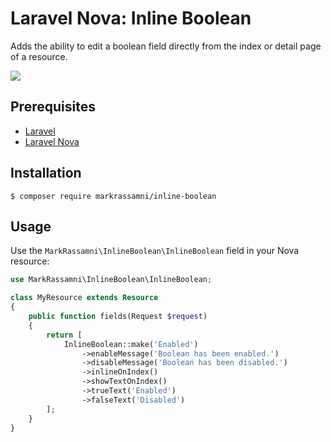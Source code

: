 # Laravel Nova: Inline Boolean

Adds the ability to edit a boolean field directly from the index or detail page of a resource.

![](https://raw.githubusercontent.com/markrassamni/inline-boolean/master/InlineBoolean.png)

## Prerequisites
 - [Laravel](https://laravel.com/)
 - [Laravel Nova](https://nova.laravel.com/)

## Installation

```
$ composer require markrassamni/inline-boolean
```

## Usage

Use the `MarkRassamni\InlineBoolean\InlineBoolean` field in your Nova resource:

```php
use MarkRassamni\InlineBoolean\InlineBoolean;

class MyResource extends Resource
{
    public function fields(Request $request)
    {
        return [
            InlineBoolean::make('Enabled')
                ->enableMessage('Boolean has been enabled.')
                ->disableMessage('Boolean has been disabled.')
                ->inlineOnIndex()
                ->showTextOnIndex()
                ->trueText('Enabled')
                ->falseText('Disabled')
        ];
    }
}
```